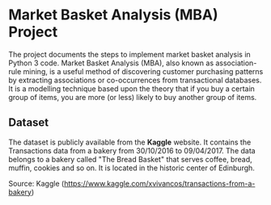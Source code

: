 # Market Basket Analysis (MBA) Project
The project documents the steps to implement market basket analysis in Python 3 code. Market Basket Analysis (MBA), also known as association-rule mining, is a useful method of discovering customer purchasing patterns by extracting associations or co-occurrences from transactional databases. It is a modelling technique based upon the theory that if you buy a certain group of items, you are more (or less) likely to buy another group of items.  

## Dataset
The dataset is publicly available from the **Kaggle** website. It contains the Transactions data from a bakery from 30/10/2016 to 09/04/2017. The data belongs to a bakery called "The Bread Basket" that serves coffee, bread, muffin, cookies and so on. It is located in the historic center of Edinburgh.

Source: Kaggle (https://www.kaggle.com/xvivancos/transactions-from-a-bakery)
